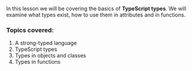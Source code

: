 In this lesson we will be covering the basics of **TypeScript types**. We will examine what types exist, how to use them in attributes and in functions.

### Topics covered:
1. A strong-typed language
1. TypeScript types
1. Types in objects and classes
1. Types in functions